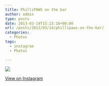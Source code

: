 ```yaml
---
title: PhilliPAWS on the bar
author: admin
type: posts
date: 2013-03-14T15:23:18+00:00
url: /posts/2013/03/14/phillipaws-on-the-bar/
categories:
  - Photos
tags:
  - instagram
  - Photos

---
```

![][1]

<p class="view-instagram">
  <a href="http://instagr.am/p/W176rcqliF/">View on Instagram</a>
</p>

 [1]: https://lobban.org/wordpress//HLIC/07a66653386862caf6d859aad3614194.jpg